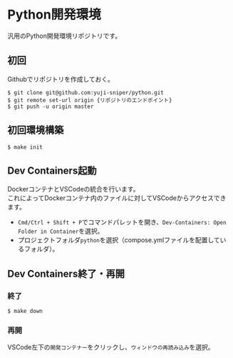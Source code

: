 # Python開発環境
汎用のPython開発環境リポジトリです。

## 初回
Githubでリポジトリを作成しておく。
```
$ git clone git@github.com:yuji-sniper/python.git
$ git remote set-url origin {リポジトリのエンドポイント}
$ git push -u origin master
```

## 初回環境構築
```
$ make init
```

## Dev Containers起動
DockerコンテナとVSCodeの統合を行います。<br>
これによってDockerコンテナ内のファイルに対してVSCodeからアクセスできます。

- `Cmd/Ctrl + Shift + P`でコマンドパレットを開き、`Dev-Containers: Open Folder in Container`を選択。
- プロジェクトフォルダ`python`を選択（compose.ymlファイルを配置しているフォルダ）。

## Dev Containers終了・再開
### 終了
```
$ make down
```
### 再開
VSCode左下の`開発コンテナー`をクリックし、`ウィンドウの再読み込み`を選択。
